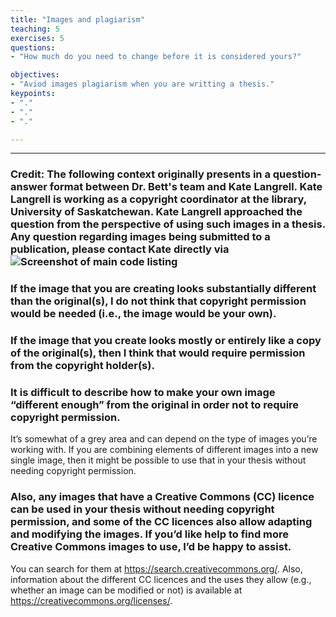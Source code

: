 ```yaml
---
title: "Images and plagiarism"
teaching: 5
exercises: 5
questions:
- "How much do you need to change before it is considered yours?"

objectives:
- "Aviod images plagiarism when you are writting a thesis."
keypoints:
- "."
- "."
- "."

---
```


---

### Credit:  The following context originally presents in a question-answer format between Dr. Bett's team and Kate Langrell. Kate Langrell is working as a copyright coordinator at the library, University of Saskatchewan. Kate Langrell  approached the question from the perspective of using such images in a thesis. Any question regarding images being submitted to a publication, please contact Kate directly via![Screenshot of main code listing](..fig/WritingHelp-AviodingPlagiarism-1.png)

### If the image that you are creating looks substantially different than the original(s), I do not think that copyright permission would be needed (i.e., the image would be your own). 

### If the image that you create looks mostly or entirely like a copy of the original(s), then I think that would require permission from the copyright holder(s).

### It is difficult to describe how to make your own image “different enough” from the original in order not to require copyright permission. 
It’s somewhat of a grey area and can depend on the type of images you’re working with. If you are combining elements of different images into a new single image, then it might be possible to use that in your thesis without needing copyright permission. 

### Also, any images that have a Creative Commons (CC) licence can be used in your thesis without needing copyright permission, and some of the CC licences also allow adapting and modifying the images. If you’d like help to find more Creative Commons images to use, I’d be happy to assist.
You can search for them at https://search.creativecommons.org/. Also, information about the different CC licences and the uses they allow (e.g., whether an image can be modified or not) is available at https://creativecommons.org/licenses/.
